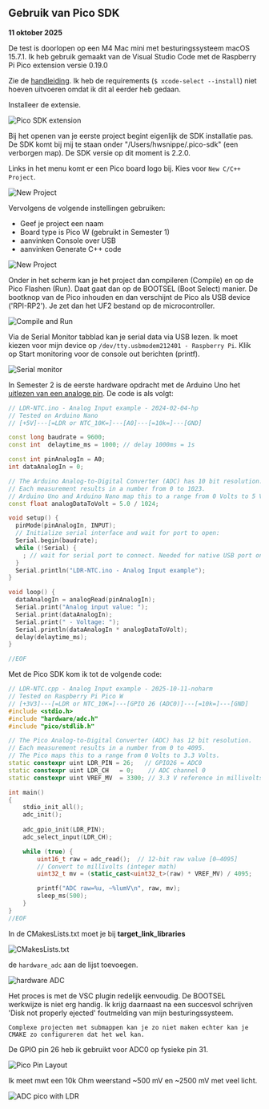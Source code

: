 ## Gebruik van Pico SDK

**11 oktober 2025**

De test is doorlopen op een M4 Mac mini met besturingssysteem macOS 15.7.1. Ik heb gebruik gemaakt van de Visual Studio Code met de Raspberry Pi Pico extension versie 0.19.0

Zie de [handleiding](https://datasheets.raspberrypi.com/pico/getting-started-with-pico.pdf).
Ik heb de requirements (`$ xcode-select --install`) niet hoeven uitvoeren omdat ik dit al eerder heb gedaan.

Installeer de extensie.

![Pico SDK extension](./img/Screenshot%202025-10-10%20at%2016.45.25.png)

Bij het openen van je eerste project begint eigenlijk de SDK installatie pas. De SDK komt bij mij te staan onder "/Users/hwsnippe/.pico-sdk" (een verborgen map). De SDK versie op dit moment is 2.2.0.

Links in het menu komt er een Pico board logo bij. Kies voor `New C/C++ Project`. 

![New Project](./img/Screenshot%202025-10-10%20at%2016.49.48.png)

Vervolgens de volgende instellingen gebruiken:
- Geef je project een naam
- Board type is Pico W (gebruikt in Semester 1)
- aanvinken Console over USB
- aanvinken Generate C++ code

![New Project](./img/Screenshot%202025-10-11%20at%2015.04.37.png)

Onder in het scherm kan je het project dan compileren (Compile) en op de Pico Flashen (Run). Daat gaat dan op de BOOTSEL (Boot Select) manier. De bootknop van de Pico inhouden en dan verschijnt de Pico als USB device ('RPI-RP2'). Je zet dan het UF2 bestand op de microcontroller.

![Compile and Run](./img/Screenshot%202025-10-11%20at%2012.31.49.png)

Via de Serial Monitor tabblad kan je serial data via USB lezen. Ik moet kiezen voor mijn device op `/dev/tty.usbmodem212401 - Raspberry Pi`. Klik op Start monitoring voor de console out berichten (printf).

![Serial monitor](./img/Screenshot%202025-10-11%20at%2012.11.35.png)

In Semester 2 is de eerste hardware opdracht met de Arduino Uno het [uitlezen van een analoge pin](https://github.com/HU-TI-DEV/TI-S2/blob/main/hardware-interfacing/communicatie/analoog-en-digitaal/ADC/LDR-NTC.md#arduino-voorbeeld-code). De code is als volgt:

```cpp
// LDR-NTC.ino - Analog Input example - 2024-02-04-hp
// Tested on Arduino Nano
// [+5V]---[=LDR or NTC_10K=]---[A0]---[=10k=]---[GND]

const long baudrate = 9600;
const int  delaytime_ms = 1000; // delay 1000ms = 1s

const int pinAnalogIn = A0;
int dataAnalogIn = 0;

// The Arduino Analog-to-Digital Converter (ADC) has 10 bit resolution.
// Each measurement results in a number from 0 to 1023.
// Arduino Uno and Arduino Nano map this to a range from 0 Volts to 5 Volts.
const float analogDataToVolt = 5.0 / 1024;

void setup() {
  pinMode(pinAnalogIn, INPUT);
  // Initialize serial interface and wait for port to open:
  Serial.begin(baudrate);
  while (!Serial) {
    ; // wait for serial port to connect. Needed for native USB port only
  }
  Serial.println("LDR-NTC.ino - Analog Input example");
}

void loop() {
  dataAnalogIn = analogRead(pinAnalogIn);
  Serial.print("Analog input value: ");
  Serial.print(dataAnalogIn);
  Serial.print(" - Voltage: ");
  Serial.println(dataAnalogIn * analogDataToVolt);
  delay(delaytime_ms);
}

//EOF
```

Met de Pico SDK kom ik tot de volgende code:

```cpp
// LDR-NTC.cpp - Analog Input example - 2025-10-11-noharm
// Tested on Raspberry Pi Pico W
// [+3V3]---[=LDR or NTC_10K=]---[GPIO 26 (ADC0)]---[=10k=]---[GND]
#include <stdio.h>
#include "hardware/adc.h"
#include "pico/stdlib.h"

// The Pico Analog-to-Digital Converter (ADC) has 12 bit resolution.
// Each measurement results in a number from 0 to 4095.
// The Pico maps this to a range from 0 Volts to 3.3 Volts.
static constexpr uint LDR_PIN = 26;   // GPIO26 = ADC0
static constexpr uint LDR_CH   = 0;    // ADC channel 0
static constexpr uint VREF_MV  = 3300; // 3.3 V reference in millivolts

int main()
{
    stdio_init_all();
    adc_init();
    
    adc_gpio_init(LDR_PIN);
    adc_select_input(LDR_CH);

    while (true) {
        uint16_t raw = adc_read();  // 12-bit raw value [0–4095]
        // Convert to millivolts (integer math)
        uint32_t mv = (static_cast<uint32_t>(raw) * VREF_MV) / 4095;

        printf("ADC raw=%u, ~%lumV\n", raw, mv);
        sleep_ms(500);
    }
}
//EOF
```

In de CMakesLists.txt moet je bij **target_link_libraries** 

![CMakesLists.txt](./img/Screenshot%202025-10-11%20at%2015.08.15.png)

de `hardware_adc` aan de lijst toevoegen.

![hardware ADC](./img/Screenshot%202025-10-11%20at%2015.08.35.png)

Het proces is met de VSC plugin redelijk eenvoudig. De BOOTSEL werkwijze is niet erg handig. Ik krijg daarnaast na een succesvol schrijven 'Disk not properly ejected' foutmelding van mijn besturingssysteem.

    Complexe projecten met submappen kan je zo niet maken echter kan je CMAKE zo configureren dat het wel kan.

De GPIO pin 26 heb ik gebruikt voor ADC0 op fysieke pin 31.

![Pico Pin Layout](./img/picow-pinout.svg)

Ik meet mwt een 10k Ohm weerstand ~500 mV en ~2500 mV met veel licht.

![ADC pico with LDR](./img/Screenshot%202025-10-11%20at%2017.12.57.png)